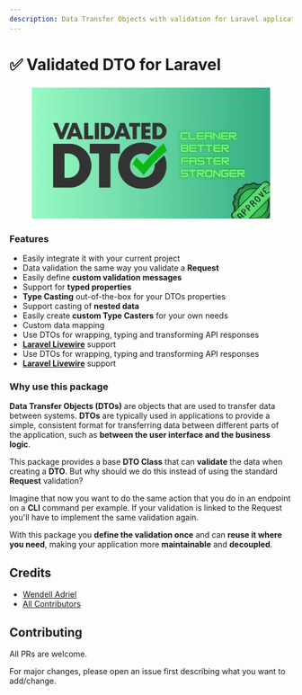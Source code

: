 ```yaml
---
description: Data Transfer Objects with validation for Laravel applications
---
```


# ✅ Validated DTO for Laravel

### &#x20;<a href="#features" id="features"></a>

<figure><img src=".gitbook/assets/laravel-validated-dto-banner.png" alt=""><figcaption></figcaption></figure>

### Features <a href="#features" id="features"></a>

* Easily integrate it with your current project
* Data validation the same way you validate a **Request**
* Easily define **custom validation messages**
* Support for **typed properties**
* **Type Casting** out-of-the-box for your DTOs properties
* Support casting of **nested data**
* Easily create **custom Type Casters** for your own needs
* Custom data mapping
* Use DTOs for wrapping, typing and transforming API responses
* [**Laravel Livewire**](https://laravel-livewire.com/) support
* Use DTOs for wrapping, typing and transforming API responses
* [**Laravel Livewire**](https://laravel-livewire.com/) support

### Why use this package

**Data Transfer Objects (DTOs)** are objects that are used to transfer data between systems. **DTOs** are typically used in applications to provide a simple, consistent format for transferring data between different parts of the application, such as **between the user interface and the business logic**.

This package provides a base **DTO Class** that can **validate** the data when creating a **DTO**. But why should we do this instead of using the standard **Request** validation?

Imagine that now you want to do the same action that you do in an endpoint on a **CLI** command per example. If your validation is linked to the Request you'll have to implement the same validation again.

With this package you **define the validation once** and can **reuse it where you need**, making your application more **maintainable** and **decoupled**.

## Credits

* [Wendell Adriel](https://github.com/WendellAdriel)
* [All Contributors](https://github.com/WendellAdriel/laravel-validated-dto/graphs/contributors)

## Contributing

All PRs are welcome.

For major changes, please open an issue first describing what you want to add/change.
